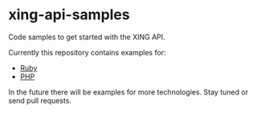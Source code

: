 xing-api-samples
================

Code samples to get started with the XING API.

Currently this repository contains examples for:

* [Ruby](ruby/)
* [PHP](php/)

In the future there will be examples for more technologies. Stay tuned or send pull requests.
